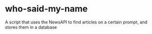 # who-said-my-name
A script that uses the NewsAPI to find articles on a certain prompt, and stores them in a database
